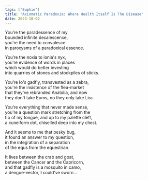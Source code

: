```yaml
---
tags: ['Euphie']
title: "Axiomatic Paradoxia: Where Health Itself Is The Disease"
date: 2023-10-02
---
```


You're the paradessence of my  
bounded infinite decalescence,  
you're the need to convalesce  
in paroxysms of a paradoxical essence.

You're the noxia to ionia's nyx,  
you're evidence of words in places  
which would do better investing  
into quarries of stones and stockpiles of sticks.

You're Io's gadfly, transvested as a zebra,  
you're the insistence of the flea-market  
that they've rebranded Anatolia, and now  
they don't take Euros, no they only take Lira.

You're everything that never made sense,  
you're a question mark stretching from the  
tip of my tongue, and up to my palette cleft,  
a cuneiform dot, chiselled deep into my chest.

And it seems to me that pesky bug,  
it found an answer to my question,  
in the integration of a separation  
of the equs from the equestrian.

It lives between the crab and goat,  
between the Cancer and the Capricorn,  
and that gadfly is a mosquito in camo,  
a dengue-vector, I could've sworn...
